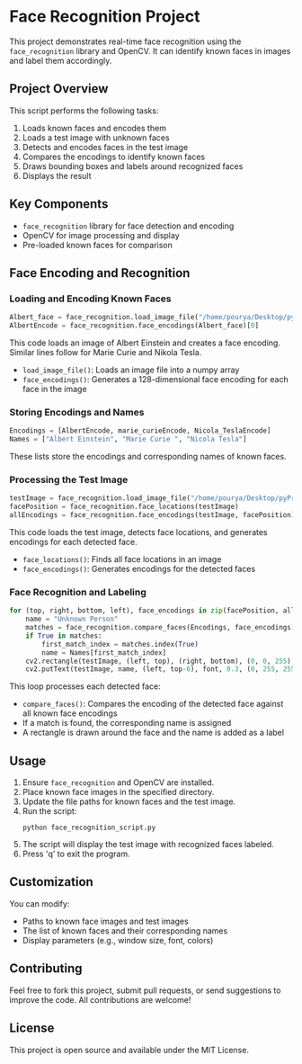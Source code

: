 # Face Recognition Project

This project demonstrates real-time face recognition using the `face_recognition` library and OpenCV. It can identify known faces in images and label them accordingly.

## Project Overview

This script performs the following tasks:
1. Loads known faces and encodes them
2. Loads a test image with unknown faces
3. Detects and encodes faces in the test image
4. Compares the encodings to identify known faces
5. Draws bounding boxes and labels around recognized faces
6. Displays the result

## Key Components

* `face_recognition` library for face detection and encoding
* OpenCV for image processing and display
* Pre-loaded known faces for comparison

## Face Encoding and Recognition

### Loading and Encoding Known Faces

```python
Albert_face = face_recognition.load_image_file("/home/pourya/Desktop/pyPro/Face_Recognizer/demoImages/Known/Albert Einstein.jpeg")
AlbertEncode = face_recognition.face_encodings(Albert_face)[0]
```

This code loads an image of Albert Einstein and creates a face encoding. Similar lines follow for Marie Curie and Nikola Tesla.

- `load_image_file()`: Loads an image file into a numpy array
- `face_encodings()`: Generates a 128-dimensional face encoding for each face in the image

### Storing Encodings and Names

```python
Encodings = [AlbertEncode, marie_curieEncode, Nicola_TeslaEncode]
Names = ["Albert Einstein", "Marie Curie ", "Nicola Tesla"]
```

These lists store the encodings and corresponding names of known faces.

### Processing the Test Image

```python
testImage = face_recognition.load_image_file("/home/pourya/Desktop/pyPro/Face_Recognizer/demoImages/Unknown/8.jpeg")
facePosition = face_recognition.face_locations(testImage)
allEncodings = face_recognition.face_encodings(testImage, facePosition)
```

This code loads the test image, detects face locations, and generates encodings for each detected face.

- `face_locations()`: Finds all face locations in an image
- `face_encodings()`: Generates encodings for the detected faces

### Face Recognition and Labeling

```python
for (top, right, bottom, left), face_encodings in zip(facePosition, allEncodings):
    name = "Unknown Person"
    matches = face_recognition.compare_faces(Encodings, face_encodings)
    if True in matches:
        first_match_index = matches.index(True)
        name = Names[first_match_index]
    cv2.rectangle(testImage, (left, top), (right, bottom), (0, 0, 255), 2)
    cv2.putText(testImage, name, (left, top-6), font, 0.3, (0, 255, 255), 1)
```

This loop processes each detected face:
- `compare_faces()`: Compares the encoding of the detected face against all known face encodings
- If a match is found, the corresponding name is assigned
- A rectangle is drawn around the face and the name is added as a label

## Usage

1. Ensure `face_recognition` and OpenCV are installed.
2. Place known face images in the specified directory.
3. Update the file paths for known faces and the test image.
4. Run the script:
   ```
   python face_recognition_script.py
   ```
5. The script will display the test image with recognized faces labeled.
6. Press 'q' to exit the program.

## Customization

You can modify:
- Paths to known face images and test images
- The list of known faces and their corresponding names
- Display parameters (e.g., window size, font, colors)


## Contributing

Feel free to fork this project, submit pull requests, or send suggestions to improve the code. All contributions are welcome!

## License

This project is open source and available under the MIT License.
